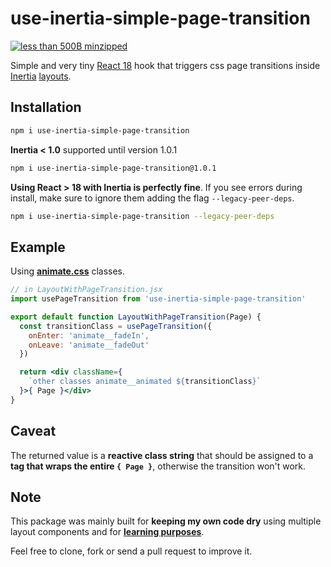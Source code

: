 # use-inertia-simple-page-transition

[![less than 500B minzipped](https://badgen.net/bundlephobia/minzip/use-inertia-simple-page-transition)](https://bundlephobia.com/package/use-inertia-simple-page-transition)

Simple and very tiny [React 18](https://reactjs.org) hook that triggers css page transitions inside [Inertia](https://inertiajs.com) [layouts](https://inertiajs.com/pages#creating-layouts).

## Installation

```bash
npm i use-inertia-simple-page-transition
```

**Inertia < 1.0** supported until version 1.0.1

```bash
npm i use-inertia-simple-page-transition@1.0.1
```

**Using React > 18 with Inertia is perfectly fine**. If you see errors during install, make sure to ignore them adding the flag `--legacy-peer-deps`.

```bash
npm i use-inertia-simple-page-transition --legacy-peer-deps
```

## Example

Using **[animate.css](https://animate.style/)** classes.

```jsx
// in LayoutWithPageTransition.jsx
import usePageTransition from 'use-inertia-simple-page-transition'

export default function LayoutWithPageTransition(Page) {
  const transitionClass = usePageTransition({
    onEnter: 'animate__fadeIn',
    onLeave: 'animate__fadeOut'
  })

  return <div className={
    `other classes animate__animated ${transitionClass}`
  }>{ Page }</div>
}
```

## Caveat

The returned value is a **reactive class string** that should be assigned to a **tag that wraps the entire `{ Page }`**, otherwise the transition won't work.

## Note

This package was mainly built for **keeping my own code dry** using multiple layout components and for **[learning purposes](https://laracasts.com/discuss/channels/inertia/how-to-achieve-page-transitions-with-inertiareact)**.

Feel free to clone, fork or send a pull request to improve it.
